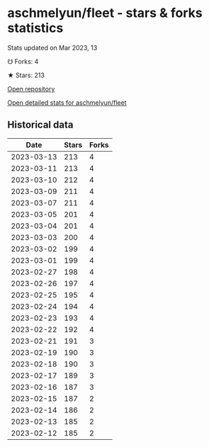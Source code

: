 # aschmelyun/fleet - stars & forks statistics

Stats updated on Mar 2023, 13

☋ Forks: 4

★ Stars: 213

[Open repository](https://github.com/aschmelyun/fleet)

[Open detailed stats for aschmelyun/fleet](https://reviewgithub.com/rep/aschmelyun/fleet)

## Historical data
| Date | Stars | Forks |
|------|-------|-------|
| 2023-03-13 | 213 | 4 | 
| 2023-03-11 | 213 | 4 | 
| 2023-03-10 | 212 | 4 | 
| 2023-03-09 | 211 | 4 | 
| 2023-03-07 | 211 | 4 | 
| 2023-03-05 | 201 | 4 | 
| 2023-03-04 | 201 | 4 | 
| 2023-03-03 | 200 | 4 | 
| 2023-03-02 | 199 | 4 | 
| 2023-03-01 | 199 | 4 | 
| 2023-02-27 | 198 | 4 | 
| 2023-02-26 | 197 | 4 | 
| 2023-02-25 | 195 | 4 | 
| 2023-02-24 | 194 | 4 | 
| 2023-02-23 | 193 | 4 | 
| 2023-02-22 | 192 | 4 | 
| 2023-02-21 | 191 | 3 | 
| 2023-02-19 | 190 | 3 | 
| 2023-02-18 | 190 | 3 | 
| 2023-02-17 | 189 | 3 | 
| 2023-02-16 | 187 | 3 | 
| 2023-02-15 | 187 | 2 | 
| 2023-02-14 | 186 | 2 | 
| 2023-02-13 | 185 | 2 | 
| 2023-02-12 | 185 | 2 | 

